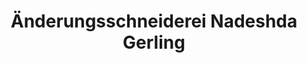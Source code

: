 ---
title: "Änderungsschneiderei Nadeshda Gerling"
url: /albbruck/aenderungsschneiderei-nadeshda-gerling/
shop: Schneiderei
---